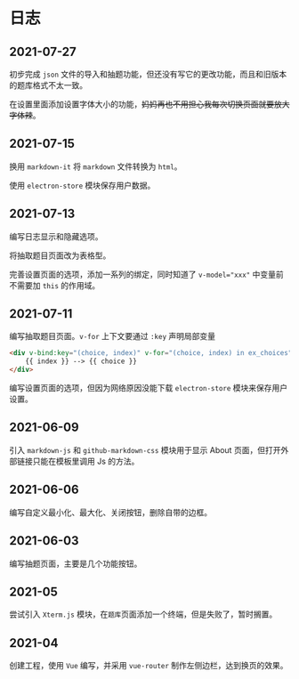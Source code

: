 # 日志

## 2021-07-27

初步完成 `json` 文件的导入和抽题功能，但还没有写它的更改功能，而且和旧版本的题库格式不太一致。

在设置里面添加设置字体大小的功能，~~妈妈再也不用担心我每次切换页面就要放大字体辣~~。

## 2021-07-15

换用 `markdown-it` 将 `markdown` 文件转换为 `html`。

使用 `electron-store` 模块保存用户数据。

## 2021-07-13

编写日志显示和隐藏选项。

将抽取题目页面改为表格型。

完善设置页面的选项，添加一系列的绑定，同时知道了 `v-model="xxx"` 中变量前不需要加 `this` 的作用域。

## 2021-07-11

编写抽取题目页面。`v-for` 上下文要通过 `:key` 声明局部变量

```html
<div v-bind:key="(choice, index)" v-for="(choice, index) in ex_choices">
    {{ index }} --> {{ choice }}
</div>
```

编写设置页面的选项，但因为网络原因没能下载 `electron-store` 模块来保存用户设置。

## 2021-06-09

引入 `markdown-js` 和 `github-markdown-css` 模块用于显示 About 页面，但打开外部链接只能在模板里调用 Js 的方法。

## 2021-06-06

编写自定义最小化、最大化、关闭按钮，删除自带的边框。

## 2021-06-03

编写抽题页面，主要是几个功能按钮。

## 2021-05

尝试引入 `Xterm.js` 模块，在`题库`页面添加一个终端，但是失败了，暂时搁置。

## 2021-04

创建工程，使用 `Vue` 编写，并采用 `vue-router` 制作左侧边栏，达到换页的效果。